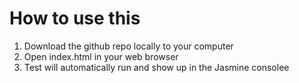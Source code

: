 # How to use this

1. Download the github repo locally to your computer
2. Open index.html in your web browser
3. Test will automatically run and show up in the Jasmine consolee